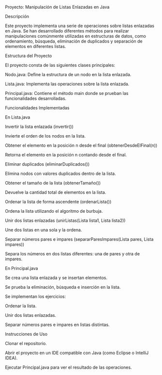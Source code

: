 Proyecto: Manipulación de Listas Enlazadas en Java

Descripción

Este proyecto implementa una serie de operaciones sobre listas enlazadas en Java. Se han desarrollado diferentes métodos para realizar manipulaciones comúnmente utilizadas en estructuras de datos, como ordenamiento, búsqueda, eliminación de duplicados y separación de elementos en diferentes listas.

Estructura del Proyecto

El proyecto consta de las siguientes clases principales:

Nodo.java: Define la estructura de un nodo en la lista enlazada.

Lista.java: Implementa las operaciones sobre la lista enlazada.

Principal.java: Contiene el método main donde se prueban las funcionalidades desarrolladas.

Funcionalidades Implementadas

En Lista.java

Invertir la lista enlazada (invertir())

Invierte el orden de los nodos en la lista.

Obtener el elemento en la posición n desde el final (obtenerDesdeElFinal(n))

Retorna el elemento en la posición n contando desde el final.

Eliminar duplicados (eliminarDuplicados())

Elimina nodos con valores duplicados dentro de la lista.

Obtener el tamaño de la lista (obtenerTamaño())

Devuelve la cantidad total de elementos en la lista.

Ordenar la lista de forma ascendente (ordenarLista())

Ordena la lista utilizando el algoritmo de burbuja.

Unir dos listas enlazadas (unirListas(Lista lista1, Lista lista2))

Une dos listas en una sola y la ordena.

Separar números pares e impares (separarParesImpares(Lista pares, Lista impares))

Separa los números en dos listas diferentes: una de pares y otra de impares.

En Principal.java

Se crea una lista enlazada y se insertan elementos.

Se prueba la eliminación, búsqueda e inserción en la lista.

Se implementan los ejercicios:

Ordenar la lista.

Unir dos listas enlazadas.

Separar números pares e impares en listas distintas.

Instrucciones de Uso

Clonar el repositorio.

Abrir el proyecto en un IDE compatible con Java (como Eclipse o IntelliJ IDEA).

Ejecutar Principal.java para ver el resultado de las operaciones.
